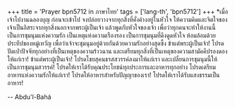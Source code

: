 +++
title = 'Prayer bpn5712 in ภาษาไทย'
tags = ['lang-th', 'bpn5712']
+++
*เมื่อเจ้าไปงานฉลองบุญ ก่อนจะเข้าไป จงปล่อยวางจากทุกสิ่งที่คั่งค้างอยู่ในหัวใจ ให้ความคิดและจิตใจของเจ้าเป็นอิสระจากทุกสิ่งนอกจากพระผู้เป็นเจ้า แล้วพูดกับหัวใจของเจ้า เพื่อว่าทุกคนจะทำให้งานนี้เป็นการชุมนุมแห่งความรัก เป็นเหตุแห่งความเรืองรอง เป็นการชุมนุมที่ดึงดูดหัวใจ ห้อมล้อมด้วยประทีปของหมู่เทวัญ เพื่อว่าเจ้าจะชุมนุมอยู่ด้วยกันด้วยความรักอย่างสุดซึ้ง
	ข้าแต่พระผู้เป็นเจ้า! โปรดปัดเป่าปัจจัยทุกอย่างที่เป็นเหตุของความร้าวฉาน และเตรียมทุกสิ่งที่เป็นเหตุของความสามัคคีปรองดองให้แก่เรา! ข้าแต่พระผู้เป็นเจ้า! โปรดโชยสุคนธรสสวรรค์ลงมาให้แก่เรา และเปลี่ยนการชุมนุมนี้ให้เป็นการชุมนุมสวรรค์! โปรดให้เราได้รับคุณประโยชน์ทุกประการและอาหารทุกอย่าง โปรดเตรียมอาหารแห่งความรักให้แก่เรา! โปรดให้อาหารสำหรับปัญญาของเรา! โปรดให้เราได้รับแสงธรรมเป็นอาหาร!

-- Abdu'l-Bahá
